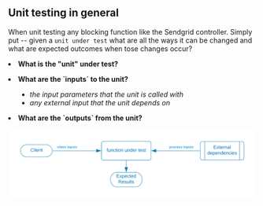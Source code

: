 ## Unit testing in general

When unit testing any blocking function like the Sendgrid controller.   Simply put -- given a `unit under test` what are all the ways it can be changed and what are expected outcomes when tose changes occur?


<div>
<p/><li><strong>What is the "unit" under test?</strong></li>

<p/><li><strong>What are the `inputs` to the unit?</strong></li>

<div style="padding-left: 20px">
<ul>
<li><em>the input parameters that the unit is called with</em></li>
<li><em>any external input that the unit depends on</em></li></ul>

</div>

<p/><li><strong>What are the `outputs` from the unit?</strong></li>
</div>


![](../../../.gitbook/assets/sendgrid-personal-page-6-1-.png)